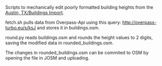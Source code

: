 Scripts to mechanically edit poorly formatted building heights from the [Austin, TX/Buildings Import](http://wiki.openstreetmap.org/wiki/Austin,_TX/Buildings_Import).

fetch.sh pulls data from Overpass-Api using this query: http://overpass-turbo.eu/s/ksJ and stores it in buildings.osm.

round.py reads buildings.osm and rounds the height values to 2 digits, saving the modified data in rounded_buildings.osm.

The changes in rounded_buildings.osm can be commited to OSM by opening the file in JOSM and uploading.